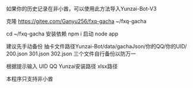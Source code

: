 如果你的历史记录在非小酋，可以使用此方法导入Yunzai-Bot-V3

克隆
https://gitee.com/Ganyu256/fxq-gacha ~/fxq-gacha

cd ~/fxq-gacha
安装依赖
npm i
启动
node app


建议先手动备份
抽卡文件路径Yunzai-Bot/data/gachaJson/你的QQ/你的UID/
200.json 301.json 302.json 
三个文件自行备份以防万一

根据提示输入
UID
QQ
Yunzai安装路径
xlsx路径

本程序只支持非小酋
